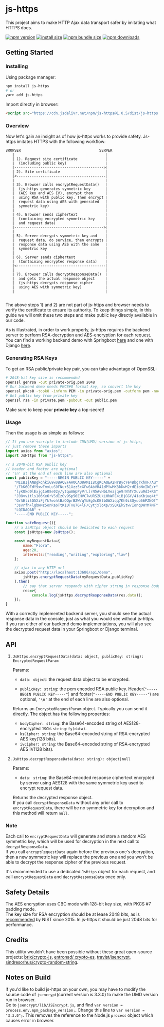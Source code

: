 # js-https

This project aims to make HTTP Ajax data transport safer by imitating what HTTPS does.

[![npm version](https://img.shields.io/npm/v/js-https.svg?style=flat-square)](https://www.npmjs.org/package/js-https)
[![install size](https://img.shields.io/badge/dynamic/json?url=https://packagephobia.com/v2/api.json?p=js-https&query=$.install.pretty&label=install%20size&style=flat-square)](https://packagephobia.now.sh/result?p=js-https)
[![npm bundle size](https://img.shields.io/bundlephobia/minzip/js-https?style=flat-square)](https://bundlephobia.com/package/js-https@latest)
[![npm downloads](https://img.shields.io/npm/dm/js-https.svg?style=flat-square)](https://npm-stat.com/charts.html?package=js-https)

## Getting Started


### Installing
Using package manager:

```bash
npm install js-https
# or
yarn add js-https
```

Import directly in browser:
```html
<script src="https://cdn.jsdelivr.net/npm/js-https@1.0.5/dist/js-https.min.js"></script>
```

### Overview
Now let's gain an insight as of how js-https works to provide safety. Js-https imitates HTTPS with the following workflow:
```
BROWSER                                    SERVER
   |                                          |
   | 1). Request site certificate             |
   |  (including public key)                  |
   |----------------------------------------->|
   | 2). Site certificate                     |
   |<-----------------------------------------|
   |                                          |
   | 3). Browser calls encryptRequestData()   |
   |  (js-https generates symmetric key       |
   |  (AES key and AES IV), encrypt them      |
   |  using RSA with public key. Then encrypt |
   |  request data using AES with generated   |
   |  symmetric key)                          |
   |                                          |
   | 4). Browser sends ciphertext             |
   |  (containing encrypted symmetric key     |
   |  and request data)                       |
   |----------------------------------------->|
   |                                          |
   | 5). Server decrypts symmetric key and    |
   |  request data, do service, then encrypts |
   |  response data using AES with the same   |
   |  symmetric key                           |
   |                                          |
   | 6). Server sends ciphertext              |
   |  (Containing encrypted response data)    |
   |<-----------------------------------------|
   |                                          |
   | 7). Browser calls decryptResponseData()  |
   |  and gets the actual response object     |
   |  (js-https decrypts response cipher      |
   |  using AES with symmetric key)           |
   |                                          |
   
```

The above steps 1) and 2) are not part of js-https and browser needs to verify the certificate to ensure its authority. To keep things simple, in this guide we will omit these two steps and make public key directly available in our code.

As is illustrated, in order to work properly, js-https requires the backend server to perform RSA-decryption and AES-encryption for each request. You can find a working backend demo with Springboot [here](https://github.com/ErnestThePoet/js-https-backend-demo) and one with Django [here](https://github.com/ErnestThePoet/js-https-backend-demo-django).

### Generating RSA Keys
To get an RSA public/private key pair, you can take advantage of OpenSSL:

```bash
# 2048-bit key size is recommended
openssl genrsa -out private-orig.pem 2048
# Our backend demo needs PKCS#8 format key, so convert the key
openssl pkcs8 -topk8 -inform PEM -in private-orig.pem -outform pem -nocrypt -out private.pem
# Get public key from private key
openssl rsa -in private.pem -pubout -out public.pem
```

Make sure to keep your **private key** a top-secret!

### Usage
Then the usage is as simple as follows:

```javascript
// If you use <script> to include CDN(UMD) version of js-https,
// just remove these imports
import axios from "axios";
import JsHttps from "js-https";

// a 2048-bit RSA public key
// header and footer are optional
// '\n' at the end of each line are also optional
const publicKey = "-----BEGIN PUBLIC KEY-----" +
    "MIIBIjANBgkqhkiG9w0BAQEFAAOCAQ8AMIIBCgKCAQEA2HrBycYe4BbgrxhnF/Au" +
    "/FkK6OFdY9xwFmxLuS0FNu+51Xzz5cGFw8AbVR41dPYwMK3kDwM2+dEioNxIkE/r" +
    "lyKUkd0lExjg1o08e02y/ytquAWpPyVrLlrN5AvHbLVezjqe9rNhTrXuvu9dI+RS" +
    "J98vvitls106Ke6rVSdIzOv9Sp50ZHVC7wURS2UkLHhWFE4iBjGGY/41aKbjug4t" +
    "GrAElilG5XiFjYk7wohlBaOQprB2W/qYbEgOcKElbOWXiqq7Kh0iSQyuo56PZNQf" +
    "3svrfh+lgbNNz5onRaoTtK1UTvu7G+lF/CytjxloXp/xSQXEkStw/Ionq0HYM7MF" +
    "LQIDAQAB" +
    "-----END PUBLIC KEY-----";

function safeRequest(){
    // a JsHttps object should be dedicated to each request
    const jsHttps=new JsHttps();

    const myRequestData={
        name:"Flora",
        age:20,
        interests:["reading","writing","exploring","law"]
    };

    // ajax to any HTTP url
    axios.post("http://localhost:13680/api/demo",
        jsHttps.encryptRequestData(myRequestData,publicKey)
    ).then(
        // say that server responds with cipher string in response body directly
        res=>{
            console.log(jsHttps.decryptResponseData(res.data));
    });
}
```

With a correctly implemented backend server, you should see the actual response data in the console, just as what you would see without js-https.  
If you run either of our backend demo implementations, you will also see the decrypted request data in your Springboot or Django terminal.

## API

1. `JsHttps.encryptRequestData(data: object, publicKey: string): EncryptedRequestParam`

    Params:

    * `data: object`: the request data object to be encrypted.

    * `publicKey: string`: the pem encoded RSA public key. Header(`"-----BEGIN PUBLIC KEY-----"`) and footer(`"-----END PUBLIC KEY-----"`) are optional, `'\n'` at the end of each line are also optional.

    Returns an `EncryptedRequestParam` object. Typically you can send it directly. The object has the following properties:
    * `bodyCipher: string`: the Base64-encoded string of AES128-encrypted `JSON.stringify(data)`.
    * `ksCipher: string`: the Base64-encoded string of RSA-encrypted AES key(128 bits).
    * `ivCipher: string`: the Base64-encoded string of RSA-encrypted AES IV(128 bits).

2. `JsHttps.decryptResponseData(data: string): object|null`

    Params:

    * `data: string`: the Base64-encoded response ciphertext encrypted by server using AES128 with the same symmetric key used to encrypt request data.

    Returns the decrypted response object.  
    If you call `decryptResponseData` without any prior call to `encryptRequestData`, there will be no symmetric key for decryption and this method will return `null`.

### Note
Each call to `encryptRequestData` will generate and store a random AES symmetric key, which will be used for decryption in the next call to `decryptResponseData`.  
If you call `encryptRequestData` again before the previous one's decryption, then a new symmetric key will replace the previous one and you won't be able to decrypt the response cipher of the previous request.  

It's recommended to use a dedicated `JsHttps` object for each request, and call `encryptRequestData` and `decryptResponseData` once only.

## Safety Details

The AES encryption uses CBC mode with 128-bit key size, with PKCS #7 padding mode.  
The key size for RSA encryption should be at lease 2048 bits, as is [recommended](http://nvlpubs.nist.gov/nistpubs/SpecialPublications/NIST.SP.800-57Pt3r1.pdf) by NIST since 2015. In js-https it should be just 2048 bits for performance.

## Credits

This utility wouldn't have been possible without these great open-source projects: [brix/crypto-js](https://github.com/brix/crypto-js), [entronad/
crypto-es](https://github.com/entronad/crypto-es), [travist/jsencrypt](https://github.com/travist/jsencrypt), [
sindresorhus/crypto-random-string](https://github.com/sindresorhus/crypto-random-string).

## Notes on Build
If you'd like to build js-https on your own, you may have to modify the source code of `jsencrypt`(current version is 3.3.0) to make the UMD version run in browser.  
Go to `jsencrypt/lib/JSEncrypt.js`, and find `var version = process.env.npm_package_version;`. Change this line to `var version = "3.3.0";`. This removes the reference to the Node.js `process` object which causes error in browser.
